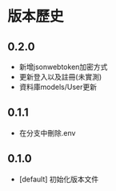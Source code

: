 # 版本歷史

## 0.2.0
- 新增jsonwebtoken加密方式
- 更新登入以及註冊(未實測)
- 資料庫models/User更新

## 0.1.1
- 在分支中刪除.env

## 0.1.0

- [default] 初始化版本文件
